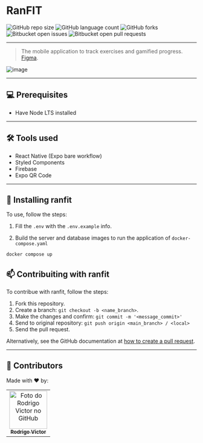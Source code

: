 # RanFIT

<!--- https://shields.io --->

![GitHub repo size](https://img.shields.io/github/repo-size/rodrigorvsn/ranfit?style=for-the-badge)
![GitHub language count](https://img.shields.io/github/languages/count/rodrigorvsn/ranfit?style=for-the-badge)
![GitHub forks](https://img.shields.io/github/forks/rodrigorvsn/ranfit?style=for-the-badge)
![Bitbucket open issues](https://img.shields.io/bitbucket/issues/rodrigorvsn/ranfit?style=for-the-badge)
![Bitbucket open pull requests](https://img.shields.io/bitbucket/pr-raw/rodrigorvsn/ranfit?style=for-the-badge)

___

> The mobile application to track exercises and gamified progress. [Figma](https://www.figma.com/file/5nKXpQIWHOrEcN5XxYZta6/UPX---RanFIT?type=design&node-id=73-90&mode=design&t=JqwLShYlyIjejTOr-0).

![image](https://github.com/RodrigoRVSN/RanFIT/assets/75763403/2d5a4ed7-b609-42eb-9a1a-e2326fb1ad4c)


___

## 💻 Prerequisites

- Have Node LTS installed

<!--- #################### mudar pré-requisitos  ####################--->

___

## 🛠 Tools used

- React Native (Expo bare workflow)
- Styled Components
- Firebase
- Expo QR Code

<!--- #################### mudar ferramentas #################### --->
___
## 🚀 Installing ranfit

To use, follow the steps:

1. Fill the `.env` with the `.env.example` info.

2. Build the server and database images to run the application of `docker-compose.yaml`

```bash
docker compose up
```

## 📫 Contribuiting with ranfit

To contribue with ranfit, follow the steps:

1. Fork this repository.
2. Create a branch: `git checkout -b <name_branch>`.
3. Make the changes and confirm: `git commit -m '<message_commit>'`
4. Send to original repository: `git push origin <main_branch> / <local>`
5. Send the pull request.

Alternatively, see the GitHub documentation at [how to create a pull request](https://help.github.com/en/github/collaborating-with-issues-and-pull-requests/creating-a-pull-request).
___
## 🤝 Contributors

Made with ❤️ by:

<table>
  <tr>
    <td align="center">
      <a href="#">
        <img src="https://github.com/rodrigorvsn.png" width="100px;" alt="Foto do Rodrigo Victor no GitHub"/><br>
        <sub>
          <b>Rodrigo Victor</b>
        </sub>
      </a>
    </td>
  </tr>
</table>
